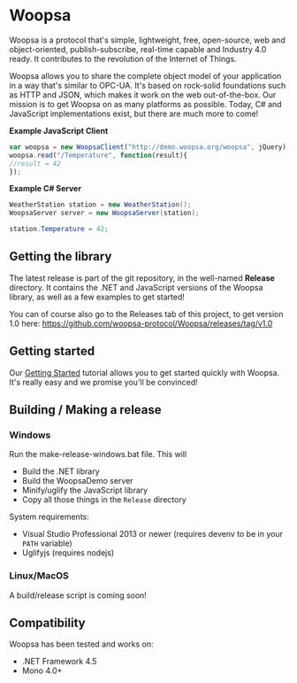 # Woopsa
Woopsa is a protocol that's simple, lightweight, free, open-source, web and object-oriented, publish-subscribe, real-time capable and Industry 4.0 ready. It contributes to the revolution of the Internet of Things.

Woopsa allows you to share the complete object model of your application in a way that's similar to OPC-UA. It's based on rock-solid foundations such as HTTP and JSON, which makes it work on the web out-of-the-box. Our mission is to get Woopsa on as many platforms as possible. Today, C# and JavaScript implementations exist, but there are much more to come!

**Example JavaScript Client**

```javascript
var woopsa = new WoopsaClient("http://demo.woopsa.org/woopsa", jQuery);
woopsa.read("/Temperature", function(result){
//result = 42
});
```


**Example C# Server**

```csharp
WeatherStation station = new WeatherStation();
WoopsaServer server = new WoopsaServer(station);

station.Temperature = 42;
```

## Getting the library
The latest release is part of the git repository, in the well-named **Release** directory. It contains the .NET and JavaScript versions of the Woopsa library, as well as a few examples to get started!

You can of course also go to the Releases tab of this project, to get version 1.0 here: https://github.com/woopsa-protocol/Woopsa/releases/tag/v1.0

## Getting started
Our [Getting Started](http://www.woopsa.org/get-started/) tutorial allows you to get started quickly with Woopsa. It's really easy and we promise you'll be convinced!

## Building / Making a release
### Windows
Run the make-release-windows.bat file. This will
 * Build the .NET library
 * Build the WoopsaDemo server
 * Minify/uglify the JavaScript library
 * Copy all those things in the ``Release`` directory

System requirements:
 * Visual Studio Professional 2013 or newer (requires devenv to be in your ``PATH`` variable)
 * Uglifyjs (requires nodejs)

### Linux/MacOS
A build/release script is coming soon!

## Compatibility
Woopsa has been tested and works on:
 * .NET Framework 4.5
 * Mono 4.0+
